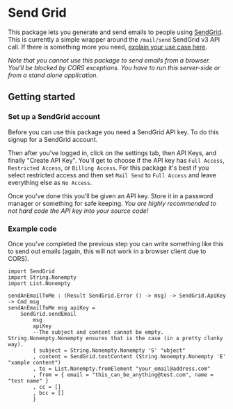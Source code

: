 # Send Grid

This package lets you generate and send emails to people using [SendGrid](https://sendgrid.com/).
This is currently a simple wrapper around the `/mail/send` SendGrid v3 API call.
If there is something more you need, [explain your use case here](https://github.com/MartinSStewart/send-grid/issues).

*Note that you cannot use this package to send emails from a browser.
You'll be blocked by CORS exceptions.
You have to run this server-side or from a stand alone application.*

## Getting started

### Set up a SendGrid account

Before you can use this package you need a SendGrid API key.
To do this signup for a SendGrid account.

Then after you've logged in, click on the settings tab, then API Keys, and finally "Create API Key".
You'll get to choose if the API key has `Full Access`, `Restricted Access`, or `Billing Access`.
For this package it's best if you select restricted access and then set `Mail Send` to `Full Access` and leave everything else as `No Access`.

Once you've done this you'll be given an API key. Store it in a password manager or something for safe keeping. *You are highly recommended to not hard code the API key into your source code!*

### Example code

Once you've completed the previous step you can write something like this to send out emails (again, this will not work in a browser client due to CORS).
```
import SendGrid
import String.Nonempty
import List.Nonempty

sendAnEmailToMe : (Result SendGrid.Error () -> msg) -> SendGrid.ApiKey -> Cmd msg
sendAnEmailToMe msg apiKey = 
    SendGrid.sendEmail 
        msg
        apiKey
        --The subject and content cannot be empty. String.Nonempty.Nonempty ensures that is the case (in a pretty clunky way).
        { subject = String.Nonempty.Nonempty 'S' "ubject" 
        , content = SendGrid.textContent (String.Nonempty.Nonempty 'E' "xample content")
        , to = List.Nonempty.fromElement "your_email@address.com"
        , from = { email = "this_can_be_anything@test.com", name = "test name" }
        , cc = []
        , bcc = []
        }
```
